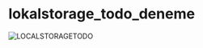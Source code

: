 # lokalstorage_todo_deneme
![LOCALSTORAGETODO](https://user-images.githubusercontent.com/109362695/202289055-388bb666-222c-4d8a-9717-d262261c5690.gif)
